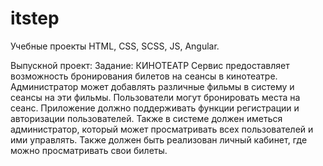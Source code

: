 # itstep
Учебные проекты HTML, CSS, SCSS, JS, Angular.

Выпускной проект:
Задание:
КИНОТЕАТР
Сервис предоставляет возможность бронирования билетов на сеансы в кинотеатре. Администратор может добавлять различные фильмы в систему и сеансы на эти фильмы. Пользователи могут бронировать места на сеанс.
Приложение должно поддерживать функции регистрации и авторизации пользователей. Также в системе должен иметься администратор, который может просматривать всех пользователей и ими управлять.
Также должен быть реализован личный кабинет, где можно просматривать свои билеты.